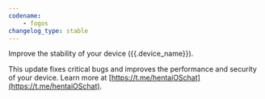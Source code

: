 ```yaml
---
codename:
    - fogos
changelog_type: stable
---
```

Improve the stability of your device ({{.device_name}}).

This update fixes critical bugs and improves the performance and security of your device. Learn more at [https://t.me/hentaiOSchat](https://t.me/hentaiOSchat).
